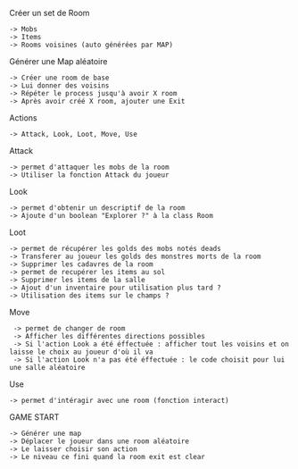 Créer un set de Room

    -> Mobs
    -> Items
    -> Rooms voisines (auto générées par MAP)

Générer une Map aléatoire

    -> Créer une room de base
    -> Lui donner des voisins
    -> Répéter le process jusqu'à avoir X room
    -> Après avoir créé X room, ajouter une Exit
    

Actions 

    -> Attack, Look, Loot, Move, Use


Attack 

    -> permet d'attaquer les mobs de la room
    -> Utiliser la fonction Attack du joueur
    
    
    
Look 

    -> permet d'obtenir un descriptif de la room
    -> Ajoute d'un boolean "Explorer ?" à la class Room
    
    
    
Loot 

    -> permet de récupérer les golds des mobs notés deads
    -> Transferer au joueur les golds des monstres morts de la room
    -> Supprimer les cadavres de la room
    -> permet de recupérer les items au sol
    -> Supprimer les items de la salle
    -> Ajout d'un inventaire pour utilisation plus tard ? 
    -> Utilisation des items sur le champs ?
    
Move 
     
     -> permet de changer de room
     -> Afficher les différentes directions possibles
     -> Si l'action Look a été éffectuée : afficher tout les voisins et on laisse le choix au joueur d'où il va
     -> Si l'action Look n'a pas été éffectuée : le code choisit pour lui une salle aléatoire  
     
Use 
    
    -> permet d'intéragir avec une room (fonction interact)

GAME START

    -> Générer une map
    -> Déplacer le joueur dans une room aléatoire
    -> Le laisser choisir son action
    -> Le niveau ce fini quand la room exit est clear
